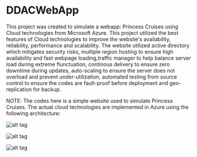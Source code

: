 # DDACWebApp

This project was created to simulate a webapp: Princess Cruises using Cloud technologies from Microsoft Azure. This project utilized the best features of Cloud technologies to improve the website's availability, reliability, performance and scalability. The website utilized active directory which mitigates security risks, multiple region hosting to ensure high availability and fast webpage loading,traffic manager to help balance server load during extreme flunctuation, continous delivery to ensure zero downtime during updates, auto-scaling to ensure the server does not overload and prevent under-utilization, automated testing from source control to ensure the codes are fault-proof before deployment and geo-replication for backup. 

NOTE: The codes here is a simple website used to simulate Princess Cruises. The actual cloud technologies are implemented in Azure using the following architecture:

![alt tag](https://user-images.githubusercontent.com/20646936/34494675-8b1ebfae-f02c-11e7-942c-7b44265df288.png)

![alt tag](https://user-images.githubusercontent.com/20646936/34494676-8b50a2d0-f02c-11e7-8296-7bb107ad77fa.png)

![alt tag](https://user-images.githubusercontent.com/20646936/34494677-8b828f3e-f02c-11e7-8d7a-fb46cc5bbd7e.png)
